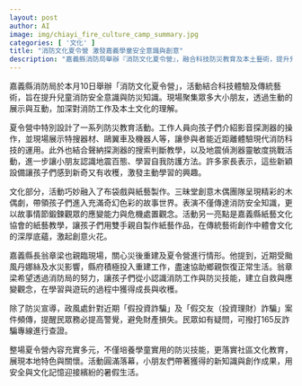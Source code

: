 ```yaml
---
layout: post
author: AI
image: img/chiayi_fire_culture_camp_summary.jpg
categories: [ '文化' ]
title: "消防文化夏令營 激發嘉義學童安全意識與創意"
description: "嘉義縣消防局舉辦『消防文化夏令營』，融合科技防災教育及本土藝術，提升兒童消防安全知識並推廣社區文化，縣長翁章梁現場關心災後重建。活動內容涵蓋影音探測器、特搜器材、紙藝教學與布袋戲表演，家長讚揚新穎又有收穫，寓教於樂落實防災與文化記憶。"
---
```

嘉義縣消防局於本月10日舉辦「消防文化夏令營」，活動結合科技體驗及傳統藝術，旨在提升兒童消防安全意識與防災知識。現場聚集眾多大小朋友，透過生動的展示與互動，加深對消防工作及本土文化的理解。

夏令營中特別設計了一系列防災教育活動。工作人員向孩子們介紹影音探測器的操作，並現場展示特搜器材、鷗翼車及機器人等，讓參與者能近距離體驗現代消防科技的運用。此外也結合聲納探測器的搜索判斷教學，以及地震偵測器靈敏度挑戰活動，進一步讓小朋友認識地震百態、學習自我防護方法。許多家長表示，這些新穎設備讓孩子們感到新奇又有收穫，激發主動學習的興趣。

文化部分，活動巧妙融入了布袋戲與紙藝製作。三昧堂創意木偶團隊呈現精彩的木偶劇，帶領孩子們進入充滿奇幻色彩的故事世界。表演不僅傳達消防安全知識，更以故事情節鍛鍊觀眾的應變能力與危機處置觀念。活動另一亮點是嘉義縣紙藝文化協會的紙藝教學，讓孩子們用雙手親自製作紙藝作品，在傳統藝術創作中體會文化的深厚底蘊，激起創意火花。

嘉義縣長翁章梁也親臨現場，關心災後重建及夏令營進行情形。他提到，近期受颱風丹娜絲及水災影響，縣府積極投入重建工作，盡速協助鄉親恢復正常生活。翁章梁希望透過消防局的努力，讓孩子們從小認識消防工作與防災技能，建立自救與應變觀念，在學習與遊玩的過程中獲得成長與收穫。

除了防災宣導，政風處針對近期「假投資詐騙」及「假交友（投資理財）詐騙」案件頻傳，提醒民眾務必提高警覺，避免財產損失。民眾如有疑問，可撥打165反詐騙專線進行查證。

整場夏令營內容充實多元，不僅培養學童實用的防災技能，更落實社區文化教育，展現本地特色與關懷。活動圓滿落幕，小朋友們帶著獲得的新知識與創作成果，用安全與文化記憶迎接繽紛的暑假生活。